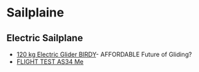 # Sailplaine

## Electric Sailplane
* [120 kg Electric Glider BIRDY](https://www.youtube.com/watch?v=Nl2KzmB9O2Q)- AFFORDABLE Future of Gliding?
* [FLIGHT TEST AS34 Me](https://www.youtube.com/watch?v=hE5ewXndYkQ)

